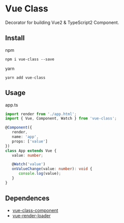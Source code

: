 # Vue Class
Decorator for building Vue2 & TypeScript2 Component.

## Install
npm
```
npm i vue-class --save
```
yarn
```
yarn add vue-class
```

## Usage
app.ts
``` typescript
import render from './app.html';
import { Vue, Component, Watch } from 'vue-class';

@Component({
   render,
   name: 'app',
   props: ['value']
})
class App extends Vue {
   value: number;

   @Watch('value')
   onValueChange(value: number): void {
      console.log(value);
   }
}
```

## Dependences
- [vue-class-component](https://github.com/vuejs/vue-class-component)
- [vue-render-loader](https://github.com/chenjiahan/vue-render-loader)
